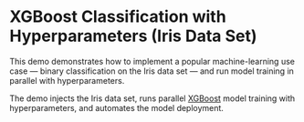 # XGBoost Classification with Hyperparameters (Iris Data Set)

This demo demonstrates how to implement a popular machine-learning use case &mdash; binary classification on the Iris data set &mdash; and run model training in parallel with hyperparameters.

The demo injects the Iris data set, runs parallel [XGBoost](https://xgboost.readthedocs.io) model training with hyperparameters, and automates the model deployment.

